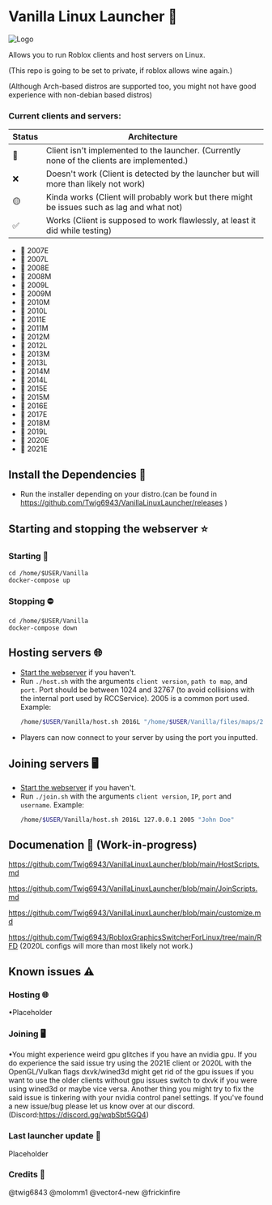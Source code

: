 # Vanilla Linux Launcher 🐧
  
![Logo](https://github.com/Twig6943/VanillaLinuxLauncher/assets/119701717/1a78f302-c690-4ce4-9fec-448d708bf886)

Allows you to run Roblox clients and host servers on Linux.

(This repo is going to be set to private, if roblox allows wine again.)

(Although Arch-based distros are supported too, you might not have good experience with non-debian based distros)

### Current clients and servers:
Status|Architecture
-|-
💩|Client isn't implemented to the launcher. (Currently none of the clients are implemented.)
❌|Doesn't work (Client is detected by the launcher but will more than likely not work)  
🟡|Kinda works (Client will probably work but there might be issues such as lag and what not)  
✅|Works (Client is supposed to work flawlessly, at least it did while testing)

* 💩 2007E
* 💩 2007L
* 💩 2008E
* 💩 2008M
* 💩 2009L
* 💩 2009M
* 💩 2010M
* 💩 2010L
* 💩 2011E
* 💩 2011M
* 💩 2012M
* 💩 2012L
* 💩 2013M
* 💩 2013L
* 💩 2014M
* 💩 2014L
* 💩 2015E
* 💩 2015M
* 💩 2016E
* 💩 2017E
* 💩 2018M
* 💩 2019L
* 💩 2020E
* 💩 2021E



## Install the Dependencies 📁

* Run the installer depending on your distro.(can be found in https://github.com/Twig6943/VanillaLinuxLauncher/releases )

## Starting and stopping the webserver ⭐ 
### Starting 🚀
```
cd /home/$USER/Vanilla
docker-compose up
```
### Stopping ⛔
```
cd /home/$USER/Vanilla
docker-compose down
```
## Hosting servers 🌐
* [Start the webserver](https://github.com/Vector4-new/RobloxFDLauncherLinux#starting-and-stopping-the-webserver) if you haven't.
* Run `./host.sh` with the arguments `client version`, `path to map`, and `port`. Port should be between 1024 and 32767 (to avoid collisions with the internal port used by RCCService). 2005 is a common port used.
  Example:
  ```sh
  /home/$USER/Vanilla/host.sh 2016L "/home/$USER/Vanilla/files/maps/2007Crossroads.rbxl" 2005
  ```
* Players can now connect to your server by using the port you inputted.
## Joining servers 🖥️
* [Start the webserver](https://github.com/Vector4-new/RobloxFDLauncherLinux#starting-and-stopping-the-webserver) if you haven't.
* Run `./join.sh` with the arguments `client version`, `IP`, `port` and `username`.
  Example:
  ```sh
  /home/$USER/Vanilla/host.sh 2016L 127.0.0.1 2005 "John Doe"
  ```
## Documenation 📄 (Work-in-progress)

https://github.com/Twig6943/VanillaLinuxLauncher/blob/main/HostScripts.md

https://github.com/Twig6943/VanillaLinuxLauncher/blob/main/JoinScripts.md

https://github.com/Twig6943/VanillaLinuxLauncher/blob/main/customize.md

https://github.com/Twig6943/RobloxGraphicsSwitcherForLinux/tree/main/RFD (2020L configs will more than most likely not work.)
## Known issues ⚠
### Hosting 🌐
•Placeholder
### Joining 🖥️
•You might experience weird gpu glitches if you have an nvidia gpu. If you do experience the said issue try using the 2021E client or 2020L with the OpenGL/Vulkan flags dxvk/wined3d might get rid of the gpu issues if you want to use the older clients without gpu issues switch to dxvk if you were using wined3d or maybe vice versa. Another thing you might try to fix the said issue is tinkering with your nvidia control panel settings. 
If you've found a new issue/bug please let us know over at our discord. (Discord:https://discord.gg/wqbSbt5GQ4)

### Last launcher update 🔔
Placeholder

### Credits 💯
@twig6843 @molomm1 @vector4-new @frickinfire 
